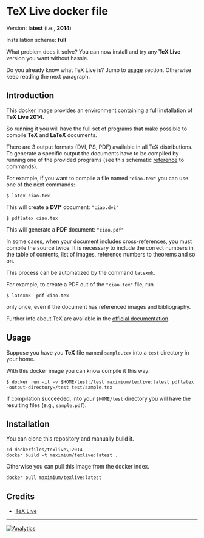 TeX Live docker file
====================

Version: **latest** (i.e., **2014**)

Installation scheme: **full**

What problem does it solve? You can now install and try any **TeX Live** version you want without hassle.

Do you already know what TeX Live is? Jump to [usage](#usage) section. Otherwise keep reading the next paragraph.

Introduction
------------

This docker image provides an environment containing a full installation of **TeX Live 2014**.

So running it you will have the full set of programs that make possible to compile **TeX** and **LaTeX** documents.

There are 3 output formats (DVI, PS, PDF) available in all TeX distributions. To generate a specific output the documents have to be compiled by running one of the provided programs (see this schematic [reference](https://it.sharelatex.com/learn/Choosing_a_LaTeX_Compiler#Reference_guide) to commands).

For example, if you want to compile a file named `"ciao.tex"` you can use one of the next commands:

```
$ latex ciao.tex
```

This will create a **DVI*** document: `"ciao.dvi"`

```
$ pdflatex ciao.tex
```

This will generate a **PDF** document: `"ciao.pdf"`

In some cases, when your document includes cross-references, you must compile the source twice. It is necessary to include the correct numbers in the table of contents, list of images, reference numbers to theorems and so on.

This process can be automatized by the command `latexmk`.

For example, to create a PDF out of the `"ciao.tex"` file, run

```
$ latexmk -pdf ciao.tex
```

only once, even if the document has referenced images and bibliography.

Further info about TeX are available in the [official documentation](https://www.tug.org/texlive/doc/texlive-en/texlive-en.html).

Usage
-----

Suppose you have you **TeX** file named `sample.tex` into a `test` directory in your home.

With this docker image you can know compile it this way:

```
$ docker run -it -v $HOME/test:/test maximium/texlive:latest pdflatex -output-directory=/test test/sample.tex
```

If compilation succeeded, into your `$HOME/test` directory you will have the resulting files (e.g., `sample.pdf`).


Installation
------------

You can clone this repository and manually build it.

```
cd dockerfiles/texlive\:2014
docker build -t maximium/texlive:latest .
```

Otherwise you can pull this image from the docker index.

```
docker pull maximium/texlive:latest
```

Credits
-------

- [TeX Live](http://www.tug.org/texlive)

---

[![Analytics](https://ga-beacon.appspot.com/UA-49657176-1/dockerfiles/texlive:latest)](https://github.com/igrigorik/ga-beacon)